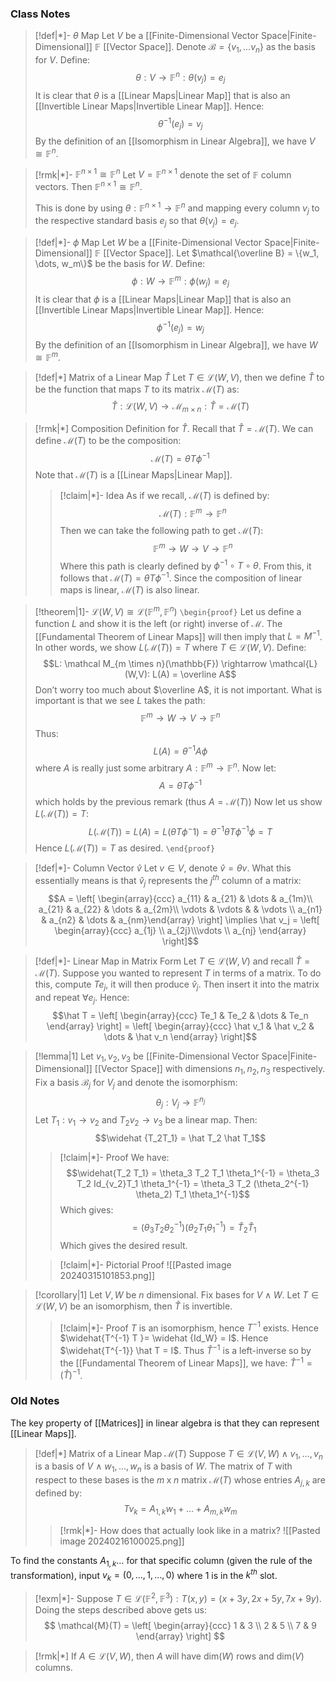 
### Class Notes
>[!def|*]- $\theta$ Map
>Let $V$ be a [[Finite-Dimensional Vector Space|Finite-Dimensional]] $\mathbb{F}$ [[Vector Space]]. Denote $\mathcal B = \{v_1, \dots v_n\}$ as the basis for $V$. Define: $$\theta : V \rightarrow \mathbb{F}^n : \theta (v_j) = e_j$$It is clear that $\theta$ is a [[Linear Maps|Linear Map]] that is also an [[Invertible Linear Maps|Invertible Linear Map]]. Hence: $$\theta^{-1}(e_j) = v_j$$By the definition of an [[Isomorphism in Linear Algebra]], we have $V \cong \mathbb{F}^n$.

>[!rmk|*]- $\mathbb{F}^{n \times 1} \cong \mathbb{F}^n$
>Let $V = \mathbb{F}^{n \times 1}$ denote the set of $\mathbb{F}$ column vectors. Then $\mathbb{F}^{n \times 1} \cong \mathbb{F}^n$. 
>
>This is done by using $\theta : \mathbb{F}^{n \times 1} \rightarrow \mathbb{F}^n$ and mapping every column $v_j$ to the respective standard basis $e_j$ so that $\theta (v_j) = e_j$. 

>[!def|*]- $\phi$ Map
>Let $W$ be a [[Finite-Dimensional Vector Space|Finite-Dimensional]] $\mathbb{F}$ [[Vector Space]]. Let $\mathcal{\overline B} = \{w_1, \dots, w_m\}$ be the basis for $W$. Define: $$\phi : W \rightarrow \mathbb{F}^m: \phi(w_j) = e_j$$It is clear that $\phi$ is a [[Linear Maps|Linear Map]] that is also an [[Invertible Linear Maps|Invertible Linear Map]]. Hence: $$\phi^{-1}(e_j) = w_j$$By the definition of an [[Isomorphism in Linear Algebra]], we have $W \cong \mathbb{F}^m$.

>[!def|*] Matrix of a Linear Map $\widehat T$
>Let $T \in \mathcal{L}(W,V)$, then we define $\widehat T$ to be the function that maps $T$ to its matrix $\mathcal M(T)$ as: $$\widehat T: \mathcal{L}(W,V) \rightarrow \mathcal M_{m \times n} : \widehat T = \mathcal M(T)$$

>[!rmk|*] Composition Definition for $\widehat T$.
>Recall that $\widehat T = \mathcal M(T)$. We can define $\mathcal M(T)$ to be the composition: $$\mathcal M(T) = \theta T \phi^{-1}$$Note that $\mathcal M(T)$ is a [[Linear Maps|Linear Map]].
>>[!claim|*]- Idea
>>As if we recall, $\mathcal M(T)$ is defined by: $$\mathcal M(T): \mathbb{F}^m \rightarrow \mathbb{F}^n$$Then we can take the following path to get $\mathcal M(T)$: $$\mathbb{F}^m \rightarrow W \rightarrow V \rightarrow \mathbb{F}^n$$Where this path is clearly defined by $\phi^{-1} \circ T \circ \theta$. From this, it follows that $\mathcal M(T) =  \theta T \phi^{-1}$. Since the composition of linear maps is linear, $\mathcal M(T)$ is also linear.

>[!theorem|1]- $\mathcal{L}(W,V) \cong \mathcal{L}(\mathbb{F}^m,\mathbb{F}^n)$
>`\begin{proof}`
>Let us define a function $L$ and show it is the left (or right) inverse of $\mathcal M$. The [[Fundamental Theorem of Linear Maps]] will then imply that $L = M^{-1}$. In other words, we show $L(\mathcal M(T)) = T$ where $T \in \mathcal L (W,V)$. 
>Define: $$L: \mathcal M_{m \times n}(\mathbb{F}) \rightarrow \mathcal{L}(W,V): L(A) = \overline A$$Don’t worry too much about $\overline A$, it is not important. What is important is that we see $L$ takes the path: $$\mathbb{F}^m \rightarrow W \rightarrow V \rightarrow \mathbb{F}^n$$Thus: $$L(A) = \theta^{-1} A \phi$$where $A$ is really just some arbitrary $A : \mathbb{F}^m \rightarrow \mathbb{F}^n$. Now let: $$A = \theta T \phi^{-1}$$which holds by the previous remark (thus $A = \mathcal M(T)$) Now let us show $L(\mathcal M(T)) = T$: $$L(\mathcal M(T))=L(A) =L(\theta T \phi^-1) = \theta^{-1}\theta T \phi^{-1} \phi = T$$Hence $L(\mathcal M(T)) = T$ as desired. 
>  `\end{proof}`

>[!def|*]- Column Vector $\hat v$
>Let $v \in V$, denote $\hat v = \theta v$. What this essentially means is that $\hat v_j$ represents the $j^{th}$ column of a matrix: $$A = \left[ \begin{array}{ccc} a_{11} & a_{21} & \dots & a_{1m}\\ a_{21} & a_{22} & \dots & a_{2m}\\ \vdots & \vdots &  & \vdots \\ a_{n1} & a_{n2} & \dots &  a_{nm}\end{array} \right] \implies \hat v_j = \left[ \begin{array}{ccc} a_{1j} \\ a_{2j}\\\vdots  \\ a_{nj}  \end{array} \right]$$

>[!def|*]- Linear Map in Matrix Form
>Let $T \in \mathcal L (W,V)$ and recall $\widehat T = \mathcal M(T)$. Suppose you wanted to represent $T$ in terms of a matrix. To do this, compute $Te_j$, it will then produce $\hat v_j$. Then insert it into the matrix and repeat $\forall e_j$. Hence: $$\hat T = \left[ \begin{array}{ccc} Te_1 & Te_2 & \dots & Te_n \end{array} \right] = \left[ \begin{array}{ccc} \hat v_1 & \hat v_2 & \dots & \hat v_n \end{array} \right]$$

>[!lemma|1]
>Let $v_1, v_2, v_3$ be [[Finite-Dimensional Vector Space|Finite-Dimensional]] [[Vector Space]] with dimensions $n_1, n_2, n_3$ respectively. Fix a basis $\mathcal B_j$ for $V_j$ and denote the isomorphism: $$\theta_j : V_j \rightarrow \mathbb{F}^{n_j}$$Let $T_1: v_1 \rightarrow v_2$ and $T_2 v_2 \rightarrow v_3$ be a linear map. Then: $$\widehat {T_2T_1} = \hat T_2 \hat T_1$$
>
>>[!claim|*]- Proof
>>We have: $$\widehat{T_2 T_1} = \theta_3 T_2 T_1 \theta_1^{-1} = \theta_3 T_2 Id_{v_2}T_1 \theta_1^{-1} = \theta_3 T_2 (\theta_2^{-1} \theta_2) T_1 \theta_1^{-1}$$
>>Which gives: $$= (\theta_3 T_2 \theta_2^{-1})(\theta_2 T_1 \theta_1^{-1}) = \hat T_2 \hat T_1$$
>>Which gives the desired result.
>
>>[!claim|*]- Pictorial Proof
>>![[Pasted image 20240315101853.png]]

>[!corollary|1]
>Let $V,W$ be $n$ dimensional. Fix bases for $V \; \land \; W$. Let $T \in \mathcal{L}(W,V)$ be an isomorphism, then $\hat T$ is invertible. 
>>[!claim|*]- Proof
>>$T$ is an isomorphism, hence $T^{-1}$ exists. Hence $\widehat{T^{-1} T }= \widehat {Id_W} = I$. Hence $\widehat{T^{-1}} \hat T = I$. Thus $\widehat T^{-1}$ is a left-inverse so by the [[Fundamental Theorem of Linear Maps]], we have: $\widehat T^{-1}= (\hat T)^{-1}$.
### Old Notes
The key property of [[Matrices]] in linear algebra is that they can represent [[Linear Maps]]. 

>[!def|*] Matrix of a Linear Map $\mathcal{M}(T)$
>Suppose $T \in \mathcal{L}(V,W) \; \land \; v_1, \dots, v_n$ is a basis of $V$ $\land$ $w_1, \dots, w_n$ is a basis of $W$. The matrix of $T$ with respect to these bases is the $m \; \text{x} \; n$ matrix $\mathcal{M}(T)$ whose entries $A_{j,k}$ are defined by: $$Tv_k = A_{1,k}w_1 + \dots + A_{m,k}w_m$$
>>[!rmk|*]- How does that actually look like in a matrix?
>>![[Pasted image 20240216100025.png]]

To find the constants $A_{1,k} \dots$ for that specific column (given the rule of the transformation), input $v_k = (0, \dots , 1, \dots, 0)$ where $1$ is in the $k^{th}$ slot. 

>[!exm|*]-
>Suppose $T \in \mathcal{L}(\mathbb{F}^2,\mathbb{F}^3): T(x,y) = (x+3y, 2x+ 5y, 7x+9y)$. Doing the steps described above gets us: $$ \mathcal{M}(T) = \left[ \begin{array}{ccc} 1 &  3  \\ 2 & 5  \\ 7 &  9  \end{array} \right] $$

>[!rmk|*] 
>If $A \in \mathcal{L}(V,W)$, then $A$ will have $\text{dim}(W)$ rows and $\text{dim}(V)$ columns.

